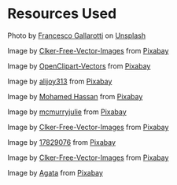 # Resources Used

Photo by <a href="https://unsplash.com/@gallarotti?utm_source=unsplash&utm_medium=referral&utm_content=creditCopyText">Francesco Gallarotti</a> on <a href="https://unsplash.com/photos/ruQHpukrN7c?utm_source=unsplash&utm_medium=referral&utm_content=creditCopyText">Unsplash</a>

Image by <a href="https://pixabay.com/users/clker-free-vector-images-3736/?utm_source=link-attribution&utm_medium=referral&utm_campaign=image&utm_content=310801">Clker-Free-Vector-Images</a> from <a href="https://pixabay.com//?utm_source=link-attribution&utm_medium=referral&utm_campaign=image&utm_content=310801">Pixabay</a>

Image by <a href="https://pixabay.com/users/openclipart-vectors-30363/?utm_source=link-attribution&utm_medium=referral&utm_campaign=image&utm_content=1295981">OpenClipart-Vectors</a> from <a href="https://pixabay.com//?utm_source=link-attribution&utm_medium=referral&utm_campaign=image&utm_content=1295981">Pixabay</a>

Image by <a href="https://pixabay.com/users/alijoy313-9019013/?utm_source=link-attribution&utm_medium=referral&utm_campaign=image&utm_content=5912118">alijoy313</a> from <a href="https://pixabay.com//?utm_source=link-attribution&utm_medium=referral&utm_campaign=image&utm_content=5912118">Pixabay</a>

Image by <a href="https://pixabay.com/users/mohamed_hassan-5229782/?utm_source=link-attribution&utm_medium=referral&utm_campaign=image&utm_content=6799111">Mohamed Hassan</a> from <a href="https://pixabay.com//?utm_source=link-attribution&utm_medium=referral&utm_campaign=image&utm_content=6799111">Pixabay</a>

Image by <a href="https://pixabay.com/users/mcmurryjulie-2375405/?utm_source=link-attribution&utm_medium=referral&utm_campaign=image&utm_content=2470256">mcmurryjulie</a> from <a href="https://pixabay.com//?utm_source=link-attribution&utm_medium=referral&utm_campaign=image&utm_content=2470256">Pixabay</a>

Image by <a href="https://pixabay.com/users/clker-free-vector-images-3736/?utm_source=link-attribution&utm_medium=referral&utm_campaign=image&utm_content=37099">Clker-Free-Vector-Images</a> from <a href="https://pixabay.com//?utm_source=link-attribution&utm_medium=referral&utm_campaign=image&utm_content=37099">Pixabay</a>

Image by <a href="https://pixabay.com/users/17829076-17829076/?utm_source=link-attribution&utm_medium=referral&utm_campaign=image&utm_content=5508006">17829076</a> from <a href="https://pixabay.com//?utm_source=link-attribution&utm_medium=referral&utm_campaign=image&utm_content=5508006">Pixabay</a>

Image by <a href="https://pixabay.com/users/clker-free-vector-images-3736/?utm_source=link-attribution&utm_medium=referral&utm_campaign=image&utm_content=29227">Clker-Free-Vector-Images</a> from <a href="https://pixabay.com//?utm_source=link-attribution&utm_medium=referral&utm_campaign=image&utm_content=29227">Pixabay</a>

Image by <a href="https://pixabay.com/users/dandelion_tea-15261675/?utm_source=link-attribution&utm_medium=referral&utm_campaign=image&utm_content=5080092">Agata</a> from <a href="https://pixabay.com//?utm_source=link-attribution&utm_medium=referral&utm_campaign=image&utm_content=5080092">Pixabay</a>